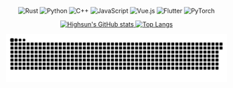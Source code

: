 <p align="center">
  <!-- 编程语言 -->
  <img src="https://img.shields.io/badge/Rust-000000?style=for-the-badge&logo=rust&logoColor=white" alt="Rust"/>
  <img src="https://img.shields.io/badge/Python-3776AB?style=for-the-badge&logo=python&logoColor=white" alt="Python"/>
  <img src="https://img.shields.io/badge/C++-00599C?style=for-the-badge&logo=c%2B%2B&logoColor=white" alt="C++"/>
  <img src="https://img.shields.io/badge/JavaScript-F7DF1E?style=for-the-badge&logo=javascript&logoColor=black" alt="JavaScript"/>

  <!-- 前端框架 -->
  <img src="https://img.shields.io/badge/Vue.js-4FC08D?style=for-the-badge&logo=vue.js&logoColor=white" alt="Vue.js"/>
  <img src="https://img.shields.io/badge/Flutter-02569B?style=for-the-badge&logo=flutter&logoColor=white" alt="Flutter"/>

  <!-- AI / 框架 -->
  <img src="https://img.shields.io/badge/PyTorch-EE4C2C?style=for-the-badge&logo=pytorch&logoColor=white" alt="PyTorch"/>
</p>

<p align="center">
  <a href="https://github.com/highsuns-projects/github-readme-stats">
    <img 
      src="https://github-readme-stats-five-psi-67.vercel.app/api?username=highsun&show_icons=true&theme=swift&include_all_commits=true&hide_border=true&cache_seconds=300" 
      alt="Highsun's GitHub stats" 
      height="195"
    />
  </a>
  <a href="https://github.com/highsuns-projects/github-readme-stats">
    <img 
      src="https://github-readme-stats-five-psi-67.vercel.app/api/top-langs/?username=highsun&layout=compact&langs_count=8&theme=swift&hide_border=true&cache_seconds=300" 
      alt="Top Langs" 
      height="195"
    />
  </a>
</p>

<picture>
  <source media="(prefers-color-scheme: dark)" srcset="https://github.com/Highsun/snk/blob/output/github-snake-dark.svg" />
  <source media="(prefers-color-scheme: light)" srcset="https://github.com/Highsun/snk/blob/output/github-snake.svg" />
  <img alt="github-snake" src="https://github.com/Highsun/snk/blob/output/github-snake.svg" />
</picture>
